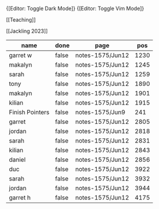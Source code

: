 
{[Editor: Toggle Dark Mode]} {[Editor: Toggle Vim Mode]}

[[Teaching]]

[[Jackling 2023]]

<!-- #query task where page =~ /notes-1575/ and done = false -->
|name           |done |page            |pos |
|---------------|-----|----------------|----|
|garret w       |false|notes-1575/Jun12|1230|
|makalyn        |false|notes-1575/Jun12|1245|
|sarah          |false|notes-1575/Jun12|1259|
|tony           |false|notes-1575/Jun12|1890|
|makalyn        |false|notes-1575/Jun12|1901|
|kilian         |false|notes-1575/Jun12|1915|
|Finish Pointers|false|notes-1575/Jun9 |241 |
|garret         |false|notes-1575/Jun12|2805|
|jordan         |false|notes-1575/Jun12|2818|
|sarah          |false|notes-1575/Jun12|2831|
|kilian         |false|notes-1575/Jun12|2843|
|daniel         |false|notes-1575/Jun12|2856|
|duc            |false|notes-1575/Jun12|3922|
|sarah          |false|notes-1575/Jun12|3932|
|jordan         |false|notes-1575/Jun12|3944|
|garret h       |false|notes-1575/Jun12|4175|
<!-- /query -->


